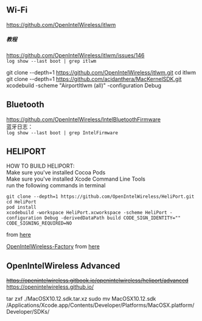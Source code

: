 ## Wi-Fi
https://github.com/OpenIntelWireless/itlwm  
##### 教程
https://github.com/OpenIntelWireless/itlwm/issues/146  
`log show --last boot | grep itlwm`

git clone --depth=1 https://github.com/OpenIntelWireless/itlwm.git
cd itlwm
git clone --depth=1 https://github.com/acidanthera/MacKernelSDK.git
xcodebuild -scheme "AirportItlwm (all)" -configuration Debug


## Bluetooth  
https://github.com/OpenIntelWireless/IntelBluetoothFirmware  
蓝牙日志：   
`log show --last boot | grep IntelFirmware`  

## HELIPORT
HOW TO BUILD HELIPORT:  
Make sure you've installed Cocoa Pods  
Make sure you've installed Xcode Command Line Tools  
run the following commands in terminal  
```
git clone --depth=1 https://github.com/OpenIntelWireless/HeliPort.git
cd HeliPort
pod install
xcodebuild -workspace HeliPort.xcworkspace -scheme HeliPort -configuration Debug -derivedDataPath build CODE_SIGN_IDENTITY="" CODE_SIGNING_REQUIRED=NO
```
from [here](https://gitter.im/OpenIntelWireless/itlwm?at=5f049aa0a5ab931e4f6edbae)

[OpenIntelWireless-Factory](https://github.com/1hbb/OpenIntelWireless-Factory/releases)  from [here](https://gitter.im/OpenIntelWireless/itlwm?at=5f0ca311c7d15f7d0f8ea6c7)


## OpenIntelWireless Advanced  
<del>https://openintelwireless.gitbook.io/openintelwireless/heliport/advanced  </del>  
https://openintelwireless.github.io/  

tar zxf ./MacOSX10.12.sdk.tar.xz
sudo mv MacOSX10.12.sdk /Applications/Xcode.app/Contents/Developer/Platforms/MacOSX.platform/Developer/SDKs/

